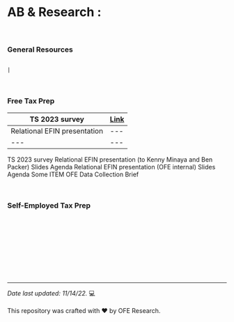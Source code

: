 # AB & Research :

<br>

### General Resources

                                                                                                   |

<br>

### Free Tax Prep

| TS 2023 survey               | [Link](https://nyco365.sharepoint.com/:x:/s/OFE1/EUOe_4fcenJDrXe8hbCLspsBbRvaXFYaLXMY09UoFYIaHQ?e=4%3awdNxfJ) |
| ---                          | ---                                                                                                           |
| Relational EFIN presentation | --- |
| ---                          | ---                                                                                                           |

TS 2023 survey
Relational EFIN presentation (to Kenny Minaya and Ben Packer)
Slides
Agenda
Relational EFIN presentation (OFE internal)
Slides
Agenda
Some ITEM
OFE Data Collection Brief

<br>

### Self-Employed Tax Prep



<br>
<br>
<br>
<br>
<br>
<br>
<br>
<br>    

---

*Date last updated: 11/14/22.* &#x1F4BB;
<br>
<br> 
This repository was crafted with &hearts; by OFE Research.


